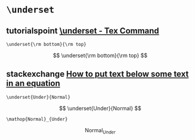 # `\underset` 



## tutorialspoint [\underset - Tex Command](https://www.tutorialspoint.com/tex_commands/underset.htm)



```
\underset{\rm bottom}{\rm top}
```


$$
\underset{\rm bottom}{\rm top}
$$

## stackexchange [How to put text below some text in an equation](https://tex.stackexchange.com/questions/460248/how-to-put-text-below-some-text-in-an-equation)



```
\underset{Under}{Normal}
```


$$
\underset{Under}{Normal}
$$


```
\mathop{Normal}_{Under}
```


$$
\mathop{Normal}_{Under}
$$
